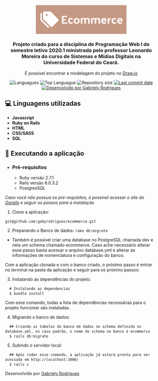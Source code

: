 <h3 align="center" >
	<img alt="Logo" title="#logo" width="300px" src="app/assets/images/logo.png/">
    	<br><br>
  	Projeto criado para a disciplina de Programação Web I do semestre letivo 2020.1 ministrada pelo professor Leonardo Moreira do curso de Sistemas e Mídias Digitais na Universidade Federal do Ceará.
</h3>
<p align="center">
	É possível encontrar a modelagem do projeto no <a href="https://drive.google.com/file/d/1G_oSNJrB3PAhGBZq-6mb9ZOjBh3v7leG/view?usp=sharing" target="_blank">Draw.io</a>
</p>

<p align="center">
  <img alt="Languagues" src="https://img.shields.io/github/languages/count/gabyrodrigues/ecommerce">
  <img alt="Top Languague" src="https://img.shields.io/github/languages/top/gabyrodrigues/ecommerce">
  <img alt="Repository size" src="https://img.shields.io/github/repo-size/gabyrodrigues/ecommerce">
  <a href="https://github.com/gabyrodrigues/ecommerce/commits/master">
    <img alt="Last commit date" src="https://img.shields.io/github/last-commit/gabyrodrigues/ecommerce">
  </a>
  <a href="https://github.com/gabyrodrigues" target="_blank">
    <img alt="Desenvolvido por Gabriely Rodrigues" src="https://img.shields.io/badge/developed%20by-Gabriely_Rodrigues-informational">
  </a>
</p>

## :computer: Linguagens utilizadas

- **Javascript**
- **Ruby on Rails**
- **HTML**
- **CSS/SASS**
- **SQL**

## :rocket: Executando a aplicação

- ### **Pré-requisitos**

  - Ruby versão 2.7.1
  - Rails versão 6.0.3.2
  - PostgresSQL
  
 <i>Caso você não possua os pré-requisitos, é possível acessar o site do <a href="https://gorails.com/setup/ubuntu/16.04">Gorails</a> e seguir os passos para a instalação</i>

1. Clone a aplicação:

```
git@github.com:gabyrodrigues/ecommerce.git
```

2. Preparando o Banco de dados:
```rake db:migrate```

- Também é possível criar uma database no PostgreSQL chamada dev e nela um schema chamado ecommerce. Caso ache necessário alterar esse passo basta acessar o arquivo database.yml e alterar as informações de nomenclatura e configuração do banco. 

Com a aplicação clonada e com o banco criado, o próximo passo é entrar no terminal na pasta da aplicação e seguir para os próximo passos:

3. Instalando as dependências do projeto:

```
  # Instalando as dependencias
  $ bundle install
```

Com esse comando, todas a lista de dependências necessárias para o projeto funcionar são instaladas. 

4. Migrando o banco de dados:
```
  ## Criando as tabelas do banco de dados no schema definido no database.yml, no caso padrão, o nome do schema no banco é ecommerce
  $ rails db:migrate
```

5. Subindo o servidor local:
```
  ## Após rodar esse comando, a aplicação já estará pronta para ser acessada em http://localhost:3000/
  $ rails s
```


Desenvolvido por [Gabriely Rodrigues](https://github.com/gabyrodrigues)
